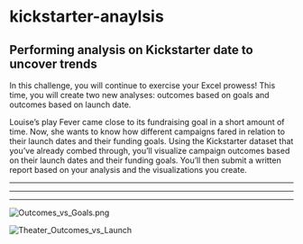 # kickstarter-anaylsis

## Performing analysis on Kickstarter date to uncover trends

In this challenge, you will continue to exercise your Excel prowess! This time, you will create two new analyses: outcomes based on goals and outcomes based on launch date.

Louise’s play Fever came close to its fundraising goal in a short amount of time. Now, she wants to know how different campaigns fared in relation to their launch dates and their funding goals. Using the Kickstarter dataset that you’ve already combed through, you’ll visualize campaign outcomes based on their launch dates and their funding goals. You’ll then submit a written report based on your analysis and the visualizations you create.

---



---



---

![Outcomes_vs_Goals.png](path/to/Outcomes_vs_Goals.png)

![Theater_Outcomes_vs_Launch](path/to/Theater_Outcomes_vs_Launch.png)


